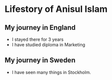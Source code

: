 # Lifestory of Anisul Islam

## My journey in England

- I stayed there for 3 years
- I have studied diploma in Marketing

## My journey in Sweden

- I have seen many things in Stockholm.
